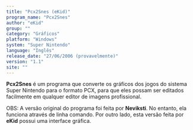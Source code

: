 ```yaml
---
title: "Pcx2Snes (eKid)"
program_name: "Pcx2Snes"
author: "eKid"
group: ""
category: "Gráficos"
platform: "Windows"
system: "Super Nintendo"
language: "Inglês"
release_date: "27/06/2006 (provavelmente)"
version: "1.1"
site: ""
---
```

<b>Pcx2Snes</b> é um programa que converte os gráficos dos jogos do sistema Super Nintendo para o formato PCX, para que eles possam ser editados facilmente em qualquer editor de imagens profissional.

OBS: A versão original do programa foi feita por <b>Neviksti</b>. No entanto, ela funciona através de linha comando. Por outro lado, esta versão feita por <b>eKid</b> possui uma interface gráfica.
